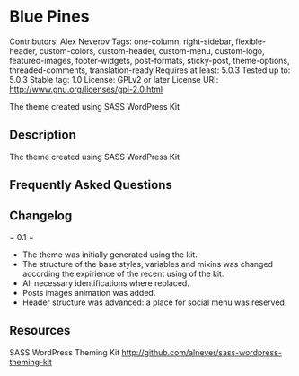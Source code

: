 # Blue Pines
Contributors: Alex Neverov
Tags: one-column, right-sidebar, flexible-header, custom-colors, custom-header, custom-menu, custom-logo, featured-images, footer-widgets, post-formats, sticky-post, theme-options, threaded-comments, translation-ready
Requires at least: 5.0.3
Tested up to: 5.0.3
Stable tag: 1.0
License: GPLv2 or later
License URI: http://www.gnu.org/licenses/gpl-2.0.html

The theme created using SASS WordPress Kit

## Description

The theme created using SASS WordPress Kit

## Frequently Asked Questions


## Changelog

= 0.1 =
* The theme was initially generated using the kit.
* The structure of the base styles, variables and mixins was changed according the expirience of the recent using of the kit.
* All necessary identifications where replaced.
* Posts images animation was added.
* Header structure was advanced: a place for social menu was reserved.


## Resources

SASS WordPress Theming Kit http://github.com/alnever/sass-wordpress-theming-kit

